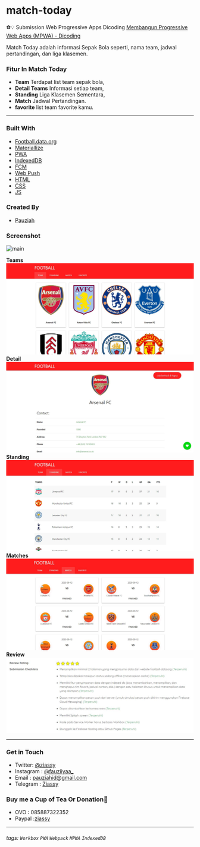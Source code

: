 # match-today
⚽️💡 Submission Web Progressive Apps Dicoding [Membangun Progressive Web Apps (MPWA) - Dicoding](https://www.dicoding.com/academies/74)

Match Today adalah informasi Sepak Bola seperti, nama team, jadwal pertandingan, dan liga klasemen.

### Fitur In Match Today 
- __Team__ Terdapat list team sepak bola,
- __Detail Teams__ Informasi setiap team,
- __Standing__ Liga Klasemen Sementara,
- __Match__ Jadwal Pertandingan.
- __favorite__ list team favorite kamu.

---

### Built With
- [Football.data.org](https://www.football-data.org/documentation/quickstart)
- [Materiallize](https://materializecss.com/)
- [PWA](https://developers.google.com/web/progressive-web-apps)
- [IndexedDB](https://developers.google.com/web/ilt/pwa/working-with-indexeddb)
- [FCM](https://firebase.google.com/docs/cloud-messaging?hl=id)
- [Web Push](https://github.com/web-push-libs/web-push)
- [HTML](https://www.w3schools.com/html/)
- [CSS](https://www.w3schools.com/css/)
- [JS](https://www.javascript.com/)

### Created By
- [Pauziah](https://github.com/ziassy)

### Screenshot
![main](screenshoot/match-today.gif)

__Teams__
![teams](screenshoot/teams.JPG)
__Detail__
![Detail](screenshoot/detail.JPG)
__Standing__
![Standing](screenshoot/standings.JPG)
__Matches__
![Matches](screenshoot/matches.JPG)
__Review__
![Review](screenshoot/review.JPG)


---

### Get in Touch 

- Twitter: [@ziassy](https://twitter.com/ZIASSY1)
- Instagram : [@fauziiyaa_](https://www.instagram.com/fauziiyaa_/)
- Email : [pauziahid@gmail.com](mailto:pauziahid@gmail.com)
- Telegram : [Ziassy](https://t.me/ziassy)

### Buy me a Cup of Tea Or Donation🍺

- OVO : 085887322352
- Paypal :[ziassy](https://www.paypal.me/ziassy)

---

###### tags: `Workbox` `PWA` `Webpack` `MPWA` `IndexedDB`
